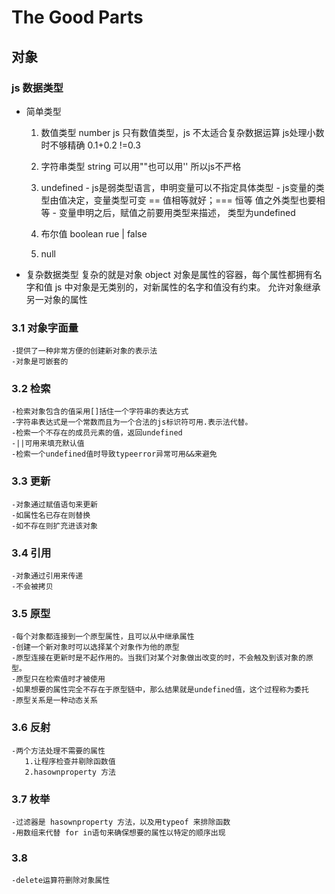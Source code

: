 # The Good Parts

## 对象
    
### js 数据类型
   - 简单类型
       1. 数值类型 number  js 只有数值类型，js 不太适合复杂数据运算 
           js处理小数时不够精确
           0.1+0.2 !=0.3
 
       2. 字符串类型 string  可以用""也可以用'' 所以js不严格
       3. undefined
         - js是弱类型语言，申明变量可以不指定具体类型
         - js变量的类型由值决定，变量类型可变
           == 值相等就好；=== 恒等  值之外类型也要相等
         - 变量申明之后，赋值之前要用类型来描述， 类型为undefined
       4. 布尔值
          boolean rue | false
       5. null
         
           
   - 复杂数据类型
      复杂的就是对象 object 
      对象是属性的容器，每个属性都拥有名字和值
      js 中对象是无类别的，对新属性的名字和值没有约束。
      允许对象继承另一对象的属性

### 3.1 对象字面量 
    -提供了一种非常方便的创建新对象的表示法
    -对象是可嵌套的

### 3.2 检索
    -检索对象包含的值采用[]括住一个字符串的表达方式
    -字符串表达式是一个常数而且为一个合法的js标识符可用.表示法代替。
    -检索一个不存在的成员元素的值，返回undefined
    -||可用来填充默认值
    -检索一个undefined值时导致typeerror异常可用&&来避免

### 3.3 更新
    -对象通过赋值语句来更新
    -如属性名已存在则替换
    -如不存在则扩充进该对象

### 3.4 引用
    -对象通过引用来传递
    -不会被拷贝

### 3.5 原型
    -每个对象都连接到一个原型属性，且可以从中继承属性
    -创建一个新对象时可以选择某个对象作为他的原型
    -原型连接在更新时是不起作用的。当我们对某个对象做出改变的时，不会触及到该对象的原型。
    -原型只在检索值时才被使用
    -如果想要的属性完全不存在于原型链中，那么结果就是undefined值，这个过程称为委托
    -原型关系是一种动态关系

### 3.6 反射
    -两个方法处理不需要的属性
       1.让程序检查并剔除函数值
       2.hasownproperty 方法

### 3.7 枚举
    -过滤器是 hasownproperty 方法，以及用typeof 来排除函数
    -用数组来代替 for in语句来确保想要的属性以特定的顺序出现

### 3.8
    -delete运算符删除对象属性
